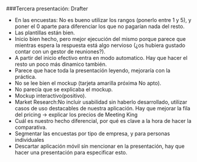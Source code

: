 ###Tercera presentación: Drafter

* En las encuestas: No es bueno utilizar los rangos (ponerlo entre 1 y 5), y poner el 0 aparte para diferenciar los que no pagarían nada del resto.
* Las plantillas están bien.
* Inicio bien hecho, pero mejor ejecución del mismo porque parece que mientras espera la respuesta está algo nervioso (¿os hubiera gustado contar con un gestor de reuniones?).
* A partir del inicio efectivo entra en modo automatico. Hay que hacer el resto un poco más dinamico también.
* Parece que hace toda la presentación leyendo, mejoraría con la práctica.
* No se lee bien el mockup (tarjeta amarilla próxima No apto).
* No parecía que se explicaba el mockup.
* Mockup interactivo(positivo).
* Market Research:No incluir usabilidad sin haberlo desarrollado, utilizar casos de uso destacables de nuestra aplicación. Hay que mejorar la fila del pricing -> explicar los precios de Meeting King 
* Cuál es nuestro hecho diferencial, por qué es clave a la hora de hacer la comparativa.
* Segmentar las encuestas por tipo de empresa, y para personas individuales
* Descartar aplicación móvil sin mencionar en la presentación, hay que hacer una presentación para especificar esto.
